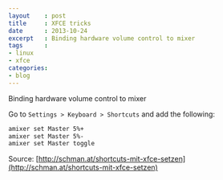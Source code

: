 ```yaml
---
layout    : post
title     : XFCE tricks
date      : 2013-10-24
excerpt   : Binding hardware volume control to mixer
tags      :
- linux
- xfce
categories:
- blog
---
```

Binding hardware volume control to mixer

Go to `Settings > Keyboard > Shortcuts` and add the following:

```bash
amixer set Master 5%+
amixer set Master 5%-
amixer set Master toggle
```

Source: [http://schman.at/shortcuts-mit-xfce-setzen](http://schman.at/shortcuts-mit-xfce-setzen)
